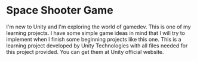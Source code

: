 # Space Shooter Game
I'm new to Unity and I'm exploring the world of gamedev. This is one of my learning projects. I have some simple game ideas in mind that I will try to implement when I finish some beginning projects like this one.  This is a learning project developed by Unity Technologies with all files needed for this project provided. You can get them at Unity official website.
